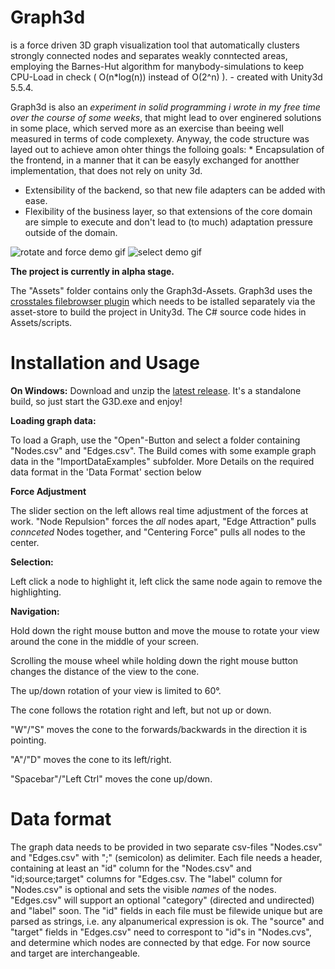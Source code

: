 # Graph3d
is a force driven 3D graph visualization tool that automatically clusters strongly connected nodes and separates weakly conntected areas, employing the Barnes-Hut algorithm for manybody-simulations to keep CPU-Load in check ( O(n\*log(n)) instead of O(2^n) ). - created with Unity3d 5.5.4.

Graph3d is also an *experiment in solid programming i wrote in my free time over the course of some weeks*, that might lead to over enginered solutions in some place, which served more as an exercise than beeing well measured in terms of code complexety. Anyway, the code structure was layed out to achieve  amon ohter things the folloing goals: * Encapsulation of the frontend, in a manner that it can be easyly exchanged for anotther implementation, that does not rely on unity 3d.
 * Extensibility of the backend, so that new file adapters can be added with ease.
 * Flexibility of the business layer, so that extensions of the core domain are simple to execute and don't lead to (to much) adaptation pressure outside of the domain. 

![rotate and force demo gif](https://github.com/JanMMeyer/G3DDemos/blob/master/g3ddemorotatesmall.gif)
![select demo gif](https://github.com/JanMMeyer/G3DDemos/blob/master/g3ddemoselectsmall.gif)

<b>The project is currently in alpha stage.</b>

The "Assets" folder contains only the Graph3d-Assets. Graph3d uses the [crosstales filebrowser plugin](https://goo.gl/GCmzrU) which needs to be istalled separately via the asset-store to build the project in Unity3d. The C# source code hides in Assets/scripts.

# Installation and Usage

<b>On Windows:</b>
Download and unzip the [latest release](https://github.com/JanMMeyer/Graph3d/releases/latest). It's a standalone build, so just start the G3D.exe and enjoy!

<b>Loading graph data:</b>

To load a Graph, use the "Open"-Button and select a folder containing "Nodes.csv" and "Edges.csv".
The Build comes with some example graph data in the "ImportDataExamples" subfolder. More Details on the required data format in the 'Data Format' section below

<b>Force Adjustment</b>

The slider section on the left allows real time adjustment of the forces at work. "Node Repulsion" forces the *all* nodes apart, "Edge Attraction" pulls *connceted* Nodes together, and "Centering Force" pulls all nodes to the center.

<b>Selection:</b>

Left click a node to highlight it, left click the same node again to remove the highlighting.
 
<b>Navigation:</b>

Hold down the right mouse button and move the mouse to rotate your view around the cone in the middle of your screen.

Scrolling the mouse wheel while holding down the right mouse button changes the distance of the view to the cone.

The up/down rotation of your view is limited to 60°.

The cone follows the rotation right and left, but not up or down.

"W"/"S" moves the cone to the forwards/backwards in the direction it is pointing.

"A"/"D" moves the cone to its left/right.

"Spacebar"/"Left Ctrl" moves the cone up/down.

# Data format

The graph data needs to be provided in two separate csv-files "Nodes.csv" and "Edges.csv" with ";" (semicolon) as delimiter. Each file needs a header, containing at least an "id" column for the "Nodes.csv" and "id;source;target" columns for "Edges.csv. The "label" column for "Nodes.csv" is optional and sets the visible *names* of the nodes. "Edges.csv" will support an optional "category"  (directed and undirected) and "label" soon.
The "id" fields in each file must be filewide unique but are parsed as strings, i.e. any alpanumerical expression is ok.
The "source" and "target" fields in "Edges.csv" need to correspont to "id"s in "Nodes.cvs", and determine which nodes are connected by that edge. For now source and target are interchangeable.

